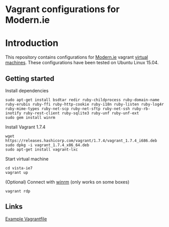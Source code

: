 # Vagrant configurations for Modern.ie

# Introduction
 
This repository contains configurations for [Modern.ie](http://modern.ie) vagrant [virtual machines](https://dev.windows.com/en-us/microsoft-edge/tools/vms/linux/). These 
configurations have been tested on Ubuntu Linux 15.04.

## Getting started

Install dependencies

	sudo apt-get install bsdtar redir ruby-childprocess ruby-domain-name ruby-erubis ruby-ffi ruby-http-cookie ruby-i18n ruby-listen ruby-log4r ruby-mime-types ruby-net-scp ruby-net-sftp ruby-net-ssh ruby-rb-inotify ruby-rest-client ruby-sqlite3 ruby-unf ruby-unf-ext
	sudo gem install winrm

Install Vagrant 1.7.4

	wget https://releases.hashicorp.com/vagrant/1.7.4/vagrant_1.7.4_i686.deb
	sudo dpkg -i vagrant_1.7.4_x86_64.deb
	sudo apt-get install vagrant-lxc

Start virtual machine

    cd vista-ie7
	vagrant up

(Optional) Connect with [winrm](https://docs.vagrantup.com/v2/vagrantfile/winrm_settings.html) (only works on some boxes)

	vagrant rdp

## Links

[Example Vagrantfile](https://gist.github.com/andreptb/57e388df5e881937e62a)